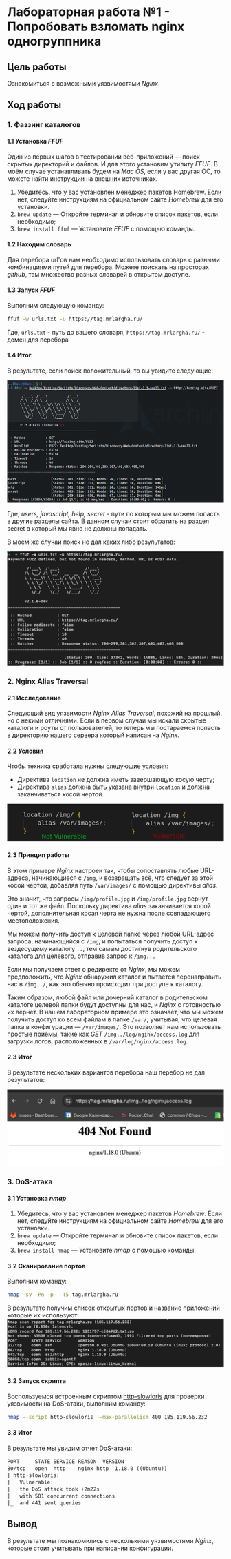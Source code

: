 # Лабораторная работа №1 - Попробовать взломать nginx одногруппника 

## Цель работы

Ознакомиться с возможными уязвимостями _Nginx_.

## Ход работы

### 1. Фаззинг каталогов

#### 1.1 Установка _FFUF_

Один из первых шагов в тестировании веб-приложений — поиск скрытых директорий и файлов. И для этого установим утилиту 
_FFUF_. В моём случае устанавливать будем на _Mac OS_, если у вас другая ОС, то можете найти инструкции на внешних источниках.

1. Убедитесь, что у вас установлен менеджер пакетов Homebrew. Если нет, следуйте инструкциям на официальном сайте 
_Homebrew_ для его установки.
2. `brew update` — Откройте терминал и обновите список пакетов, если необходимо;
3. `brew install ffuf` — Установите _FFUF_ с помощью команды.

#### 1.2 Находим словарь

Для перебора url'ов нам необходимо использовать словарь с разными комбинациями путей для перебора.
Можете поискать на просторах _github_, там множество разных словарей в открытом доступе.

#### 1.3 Запуск _FFUF_

Выполним следующую команду:
```bash
ffuf -w urls.txt -u https://tag.mrlargha.ru/
```
Где, `urls.txt` - путь до вашего словаря, `https://tag.mrlargha.ru/` - домен для перебора

#### 1.4 Итог

В результате, если поиск положительный, то вы увидите следующие:

![result 1](./img/1.png)

Где, _users, javascript, help, secret_ - пути по которым мы можем попасть в другие разделы сайта. В данном случаи
стоит обратить на раздел secret в который мы явно не должны попадать.

В моем же случаи поиск не дал каких либо результатов:

![result 2](./img/2.png)

### 2. Nginx Alias Traversal

#### 2.1 Исследование

Следующий вид уязвимости _Nginx Alias Traversal_, похожий на прошлый, но с некими отличиями. Если в первом случаи мы
искали скрытые каталоги и роуты от пользователей, то теперь мы постараемся попасть в директорию нашего сервера
который написан на _Nginx_.

#### 2.2 Условия

Чтобы техника сработала нужны следующие условия:
 - Директива `location` не должна иметь завершающую косую черту;
 - Директива `alias` должна быть указана внутри `location` и должна заканчиваться косой чертой.

![example](./img/3.png)

#### 2.3 Принцип работы

В этом примере _Nginx_ настроен так, чтобы сопоставлять любые URL-адреса, начинающиеся с `/img`, и возвращать всё, что 
следует за этой косой чертой, добавляя путь `/var/images/` с помощью директивы _alias_.

Это значит, что запросы `/img/profile.jpg` и `/img/profile.jpg` вернут один и тот же файл. Поскольку директива _alias_ 
заканчивается косой чертой, дополнительная косая черта не нужна после совпадающего местоположения.

Мы можем получить доступ к целевой папке через любой URL-адрес запроса, начинающийся с `/img`, и попытаться получить 
доступ к вездесущему каталогу `..`, тем самым достигнув родительского каталога для целевого, отправив запрос к `/img...`

Если мы получаем ответ о редиректе от _Nginx_, мы можем предположить, что _Nginx_ обнаружил каталог и пытается 
перенаправить нас в `/img../`, как это обычно происходит при доступе к каталогу.

Таким образом, любой файл или дочерний каталог в родительском каталоге целевой папки будут доступны для нас, и 
_Nginx_ с готовностью их вернёт. В нашем лабораторном примере это означает, что мы можем получить доступ ко всем файлам 
в папке `/var/`, учитывая, что целевая папка в конфигурации — `/var/images/`. Это позволяет нам использовать простые 
приёмы, такие как _GET_ `/img../log/nginx/access.log` для загрузки логов, расположенных в `/var/log/nginx/access.log`.

#### 2.3 Итог

В результате нескольких вариантов перебора наш перебор не дал результатов:

![result_3](./img/4.png)

### 3. DoS-атака

#### 3.1 Установка _nmap_

1. Убедитесь, что у вас установлен менеджер пакетов _Homebrew_. Если нет, следуйте инструкциям на официальном сайте
   _Homebrew_ для его установки.
2. `brew update` — Откройте терминал и обновите список пакетов, если необходимо;
3. `brew install nmap` — Установите _nmap_ с помощью команды.

#### 3.2 Сканирование портов

Выполним команду: 
```bash
nmap -sV -Pn -p- -T5 tag.mrlargha.ru
```
В результате получим список открытых портов и название приложений которые их используют:
![result_4](./img/5.png)

#### 3.2 Запуск скрипта
Воспользуемся встроенным скриптом [http-slowloris](https://nmap.org/nsedoc/scripts/http-slowloris.html) для проверки 
уязвимости на DoS-атаки, выполним команду:

```bash
nmap --script http-slowloris --max-parallelism 400 185.119.56.232
```

#### 3.3 Итог

В результате мы увидим отчет DoS-атаки:
```
PORT     STATE SERVICE REASON  VERSION
80/tcp   open  http    nginx http  1.18.0 ((Ubuntu))
| http-slowloris:
|   Vulnerable:
|   the DoS attack took +2m22s
|   with 501 concurrent connections
|_  and 441 sent queries
```
## Вывод

В результате мы познакомились с несколькими уязвимостями _Nginx_, которые стоит учитывать при написании конфигурации.

